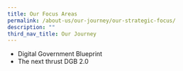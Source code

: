 ```yaml
---
title: Our Focus Areas
permalink: /about-us/our-journey/our-strategic-focus/
description: ""
third_nav_title: Our Journey
---
```

* Digital Government Blueprint
* The next thrust DGB 2.0